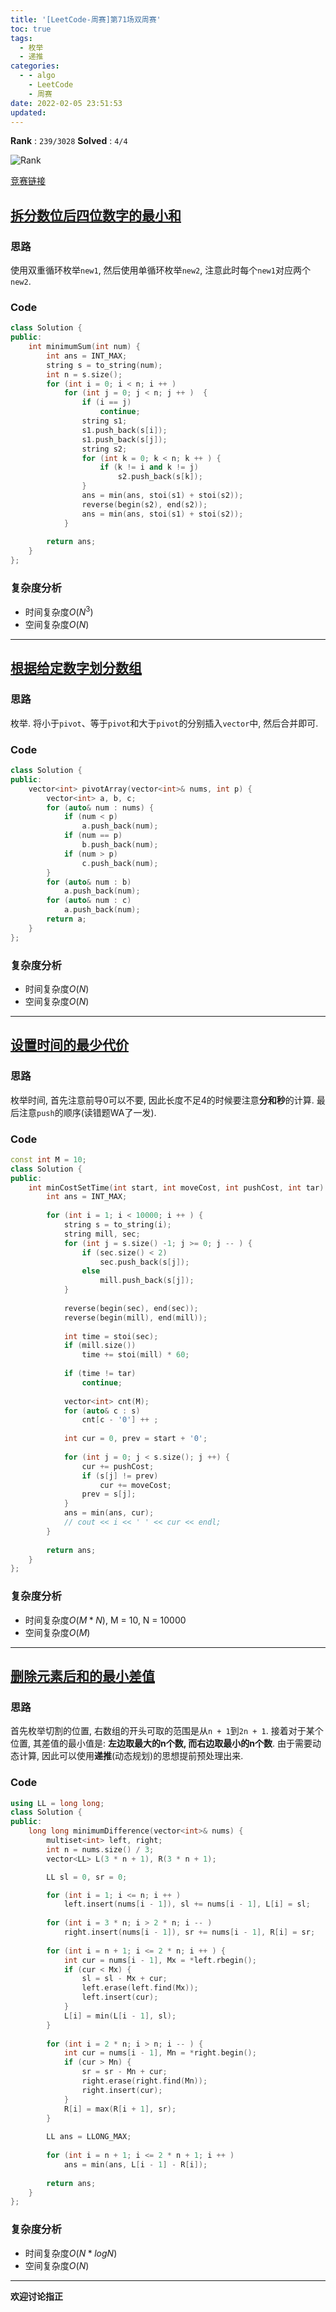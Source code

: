 ```yaml
---
title: '[LeetCode-周赛]第71场双周赛'
toc: true
tags:
  - 枚举
  - 递推
categories:
  - - algo
    - LeetCode
    - 周赛
date: 2022-02-05 23:51:53
updated:
---
```


**Rank** : `239/3028`
**Solved** : `4/4`

![Rank](https://cdn.jsdelivr.net/gh/CsJsss/CsJsss.github.io@hexo/themes/icarus/source/img/2022/1/LeetCode第71场双周赛.png)

[竞赛链接](https://leetcode-cn.com/contest/biweekly-contest-71/ranking/3/)

<!--more-->

## [拆分数位后四位数字的最小和](https://leetcode-cn.com/contest/biweekly-contest-71/problems/minimum-sum-of-four-digit-number-after-splitting-digits/)

### 思路

使用双重循环枚举`new1`, 然后使用单循环枚举`new2`, 注意此时每个`new1`对应两个`new2`.

### Code

```cpp
class Solution {
public:
    int minimumSum(int num) {
        int ans = INT_MAX;
        string s = to_string(num);
        int n = s.size();
        for (int i = 0; i < n; i ++ )
            for (int j = 0; j < n; j ++ )  {
                if (i == j)
                    continue;
                string s1;
                s1.push_back(s[i]);
                s1.push_back(s[j]);
                string s2;
                for (int k = 0; k < n; k ++ ) {
                    if (k != i and k != j)
                        s2.push_back(s[k]);
                }
                ans = min(ans, stoi(s1) + stoi(s2));
                reverse(begin(s2), end(s2));
                ans = min(ans, stoi(s1) + stoi(s2));
            }
        
        return ans;
    }
};
```

### 复杂度分析

- 时间复杂度$O(N^3)$
- 空间复杂度$O(N)$
----

## [根据给定数字划分数组](https://leetcode-cn.com/contest/biweekly-contest-71/problems/partition-array-according-to-given-pivot/)

### 思路

枚举. 将小于`pivot`、等于`pivot`和大于`pivot`的分别插入`vector`中, 然后合并即可.

### Code

```cpp
class Solution {
public:
    vector<int> pivotArray(vector<int>& nums, int p) {
        vector<int> a, b, c;
        for (auto& num : nums) {
            if (num < p)
                a.push_back(num);
            if (num == p)
                b.push_back(num);
            if (num > p)
                c.push_back(num);            
        }
        for (auto& num : b)
            a.push_back(num);
        for (auto& num : c)
            a.push_back(num);    
        return a;
    }
};
```

### 复杂度分析

- 时间复杂度$O(N)$
- 空间复杂度$O(N)$
----

## [设置时间的最少代价](https://leetcode-cn.com/contest/biweekly-contest-71/problems/minimum-cost-to-set-cooking-time/)

### 思路

枚举时间, 首先注意前导0可以不要, 因此长度不足4的时候要注意**分和秒**的计算. 最后注意`push`的顺序(读错题WA了一发).

### Code

```cpp
const int M = 10;
class Solution {
public:
    int minCostSetTime(int start, int moveCost, int pushCost, int tar) {
        int ans = INT_MAX;
        
        for (int i = 1; i < 10000; i ++ ) {
            string s = to_string(i);
            string mill, sec;
            for (int j = s.size() -1; j >= 0; j -- ) {
                if (sec.size() < 2)
                    sec.push_back(s[j]);
                else
                    mill.push_back(s[j]);
            }
            
            reverse(begin(sec), end(sec));
            reverse(begin(mill), end(mill));
            
            int time = stoi(sec);
            if (mill.size())
                time += stoi(mill) * 60;
            
            if (time != tar)
                continue;
            
            vector<int> cnt(M);
            for (auto& c : s)
                cnt[c - '0'] ++ ;
            
            int cur = 0, prev = start + '0';
            
            for (int j = 0; j < s.size(); j ++) {
                cur += pushCost;
                if (s[j] != prev)
                    cur += moveCost;
                prev = s[j];
            }
            ans = min(ans, cur);
            // cout << i << ' ' << cur << endl;                
        }
        
        return ans;
    }
};
```

### 复杂度分析
- 时间复杂度$O(M * N)$, M = 10, N = 10000
- 空间复杂度$O(M)$
----

## [删除元素后和的最小差值](https://leetcode-cn.com/contest/biweekly-contest-71/problems/minimum-difference-in-sums-after-removal-of-elements/)

### 思路

首先枚举切割的位置, 右数组的开头可取的范围是从`n + 1`到`2n + 1`. 接着对于某个位置, 其差值的最小值是: **左边取最大的n个数, 而右边取最小的n个数**.
由于需要动态计算, 因此可以使用**递推**(动态规划)的思想提前预处理出来.

### Code

```cpp
using LL = long long;
class Solution {
public:
    long long minimumDifference(vector<int>& nums) {
        multiset<int> left, right;
        int n = nums.size() / 3;
        vector<LL> L(3 * n + 1), R(3 * n + 1);

        LL sl = 0, sr = 0;

        for (int i = 1; i <= n; i ++ )
            left.insert(nums[i - 1]), sl += nums[i - 1], L[i] = sl;
        
        for (int i = 3 * n; i > 2 * n; i -- )
            right.insert(nums[i - 1]), sr += nums[i - 1], R[i] = sr;
        
        for (int i = n + 1; i <= 2 * n; i ++ ) {
            int cur = nums[i - 1], Mx = *left.rbegin();
            if (cur < Mx) {
                sl = sl - Mx + cur;
                left.erase(left.find(Mx));
                left.insert(cur);
            }
            L[i] = min(L[i - 1], sl);
        }
        
        for (int i = 2 * n; i > n; i -- ) {
            int cur = nums[i - 1], Mn = *right.begin();
            if (cur > Mn) {
                sr = sr - Mn + cur;
                right.erase(right.find(Mn));
                right.insert(cur);                
            }
            R[i] = max(R[i + 1], sr);
        }
        
        LL ans = LLONG_MAX;
        
        for (int i = n + 1; i <= 2 * n + 1; i ++ ) 
            ans = min(ans, L[i - 1] - R[i]);            
        
        return ans;
    }
};
```

### 复杂度分析
- 时间复杂度$O(N * logN)$
- 空间复杂度$O(N)$
----
**欢迎讨论指正**